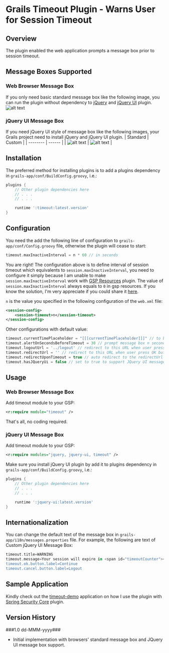 # Grails Timeout Plugin - Warns User for Session Timeout

## Overview
The plugin enabled the web application prompts a message box prior to session timeout.

## Message Boxes Supported
### Web Browser Message Box
If you only need basic standard message box like the following image, you can run the plugin without dependency to [jQuery](http://www.grails.org/plugin/jquery) and [jQuery UI](http://www.grails.org/plugin/jquery-ui) plugin.
![alt text](https://raw.github.com/limcheekin/grails-timeout/master/docs/images/standard.jpg "Web Browser Message Box")

### jQuery UI Message Box
If you need jQuery UI style of message box like the following images, your Grails project need to install jQuery and jQuery UI plugin.
| Standard | Custom | 
| -------- | ------ |
| ![alt text](https://raw.github.com/limcheekin/grails-timeout/master/docs/images/jqueryUI.jpg "Standard jQuery UI Message Box")
 | ![alt text](https://raw.github.com/limcheekin/grails-timeout/master/docs/images/jqueryUI-custom.jpg "Custom jQuery UI Message Box") |

## Installation
The preferred method for installing plugins is to add a plugins dependency in `grails-app/conf/BuildConfig.groovy`, i.e.:
```groovy
plugins {
    // Other plugin dependencies here
    // . . .
    // . . .

	runtime ':timeout:latest.version' 
}
```

## Configuration
You need the add the following line of configuration to `grails-app/conf/Config.groovy` file, otherwise the plugin will cease to start:
```groovy
timeout.maxInactiveInterval = n * 60 // in seconds
```
You are right! The configuration above is to define interval of session timeout which equivalents to `session.maxInactiveInterval`, you need to configure it simply because I am unable to make `session.maxInactiveInterval` work with [GSP Resources](http://grails.org/plugin/gsp-resources) plugin. The value of `session.maxInactiveInterval` always equals to `0` in gsp resources. If you know the solution, I'm very appreciate if you could share it [here](https://github.com/limcheekin/grails-timeout/issues). 

`n` is the value you specified in the following configuration of the `web.xml` file:
```xml
<session-config>
	<session-timeout>n</session-timeout>
</session-config>
```

Other configurations with default value:
```groovy
timeout.currentTimePlaceholder = "[[[currentTimePlaceholder]]]" // to be replaced by local time of the browser
timeout.alertOnSecondsBeforeTimeout = 30 // prompt message box n seconds before session time out
timeout.logoutUrl = '../logout' // redirect to this URL when user press Cancel button
timeout.redirectUrl = '' // redirect to this URL when user press OK button, when it is empty redirect to current URL
timeout.redirectUponTimeout = true // auto redirect to the redirectUrl upon timeout, you should see login screen as session expired
timeout.hasJQueryUi = false // set to true to support JQuery UI message box even jquery-ui plugin is not installed
```

## Usage
### Web Browser Message Box
Add timeout module to your GSP:
```xml
<r:require module="timeout" />
```
That's all, no coding required.

### jQuery UI Message Box
Add timeout module to your GSP:
```xml
<r:require modules="jquery, jquery-ui, timeout" />
```
Make sure you install jQuery UI plugin by add it to plugins dependency in `grails-app/conf/BuildConfig.groovy`, i.e.:
```groovy
plugins {
    // Other plugin dependencies here
    // . . .
    // . . .

	runtime ':jquery-ui:latest.version' 
}
```
## Internationalization
You can change the default text of the message box in `grails-app/i18n/messages.properties` file. For example, the following are text of Custom jQuery UI Message Box:
```groovy
timeout.title=WARNING
timeout.message=Your session will expire in <span id="timeoutCounter"></span> seconds.
timeout.ok.button.label=Continue
timeout.cancel.button.label=Logout
```

## Sample Application
Kindly check out the [timeout-demo](http://github.com/limcheekin/timeout-demo) application on how I use the plugin with [Spring Security Core](http://grails.org/plugin/spring-security-core) plugin.

## Version History
###1.0 dd-MMM-yyyy###
* Initial implementation with browsers' standard message box and JQuery UI message box support.